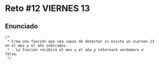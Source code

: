 # Reto #12 VIERNES 13


## Enunciado

```
/*
 * Crea una función que sea capaz de detectar si existe un viernes 13 en el mes y el año indicados.
 * - La función recibirá el mes y el año y retornará verdadero o falso.
 */
```